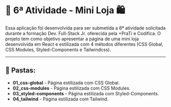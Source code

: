 # :notebook: 6ª Atividade - Mini Loja 🛍️
Essa aplicação foi desenvolvida para ser submetida a 6ª atividade solicitada durante a formação Dev. Full-Stack Jr. oferecida pela +PraTi e Codifica. O projeto tem como objetivo apresentar a página de uma mini loja desenvolvida em React e estilizada com 4 métodos diferentes (CSS Global, CSS Modules, Styled-Components e Tailwindcss).

---
## 📂 Pastas:
- **01_css-global** - Página estilizada com CSS Global.
- **02_css-modules** - Página estilizada com CSS Modules.
- **03_styled-components** - Página estilizada com Styled-Components.
- **04_tailwind** - Página estilizada com Tailwind.
